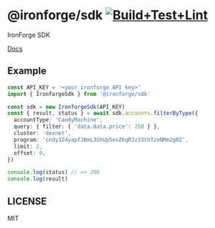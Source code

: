 # @ironforge/sdk [![Build+Test+Lint](https://github.com/ironforge-cloud/sdk/actions/workflows/build-test-lint.yml/badge.svg)](https://github.com/ironforge-cloud/sdk/actions/workflows/build-test-lint.yml)

IronForge SDK

[Docs](https://ironforge-cloud.github.io/sdk/docs/)

## Example

```ts
const API_KEY = '<your ironforge API key>'
import { IronforgeSdk } from '@ironforge/sdk'

const sdk = new IronforgeSdk(API_KEY)
const { result, status } = await sdk.accounts.filterByType({
  accountType: 'CandyMachine',
  query: { filter: { 'data.data.price': 250 } },
  cluster: 'devnet',
  program: 'cndy3Z4yapfJBmL3ShUp5exZKqR3z33thTzeNMm2gRZ',
  limit: 2,
  offset: 0,
})

console.log(status) // => 200
console.log(result)
```

## LICENSE

MIT
